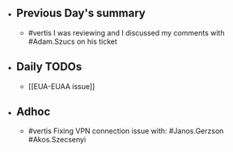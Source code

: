- ## Previous Day's summary
	- #vertis I was reviewing and I discussed my comments with #Adam.Szucs on his ticket
- ## Daily TODOs
	- [[EUA-EUAA issue]]
- ## Adhoc
	- #vertis Fixing VPN connection issue with: #Janos.Gerzson #Akos.Szecsenyi